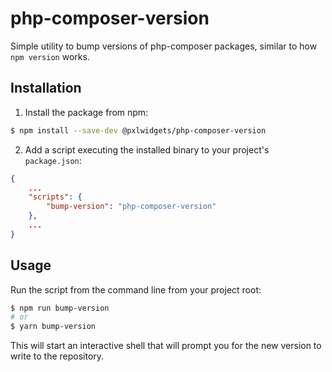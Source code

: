 # php-composer-version

Simple utility to bump versions of php-composer packages, 
similar to how `npm version` works.

## Installation

1. Install the package from npm:
```bash
$ npm install --save-dev @pxlwidgets/php-composer-version
```

2. Add a script executing the installed binary to your project's `package.json`:

```json
{
    ...
    "scripts": {
        "bump-version": "php-composer-version"
    },
    ...
}
```
## Usage 

Run the script from the command line from your project root:

```bash
$ npm run bump-version
# or
$ yarn bump-version
``` 

This will start an interactive shell that will prompt you 
for the new version to write to the repository.
